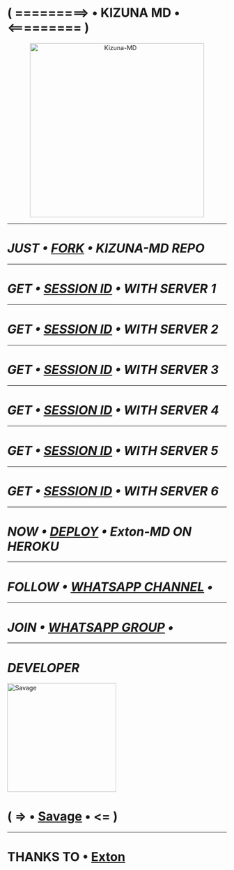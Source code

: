 # ( =========> • KIZUNA MD • <========= )

<p align="center">
  <a href="https://github.com/savag8">
    <img alt="Kizuna-MD" height="400" src="https://telegra.ph/file/2da3acfa563c487180dfd.jpg">
  </a>
</p>

***

# *_JUST • [FORK](https://dashboard.heroku.com/new?template=https://github.com/savag8/KIZUNA_MD/fork) • KIZUNA-MD REPO_*

***

# *_GET • [SESSION ID](https://gold-md-server-1-ac249c5a71fb.herokuapp.com) • WITH SERVER 1_*

 ***

# *_GET • [SESSION ID](https://gold-md-server-2-7913a772d360.herokuapp.com) • WITH SERVER 2_*

***

# *_GET • [SESSION ID](https://gold-md-server-3-fda056d35afd.herokuapp.com) • WITH SERVER 3_*

***

# *_GET • [SESSION ID](https://gold-md-server-4-b864b9341803.herokuapp.com) • WITH SERVER 4_*

***

# *_GET • [SESSION ID](https://gold-md-server-5-27f7d00b74e1.herokuapp.com) • WITH SERVER 5_*

***

# *_GET • [SESSION ID](https://Gold-md-made-by-umar-c751c8dfbb3e.herokuapp.com) • WITH SERVER 6_*

***

# *_NOW • [DEPLOY](https://dashboard.heroku.com/new?button-url=https://github.com/D4X-UMAR/Exton-MD&template=https://github.com/D4X-UMAR/GOLD-MD) • Exton-MD ON HEROKU_*

***

# *_FOLLOW • [WHATSAPP CHANNEL](https://whatsapp.com/channel/0029VaXUSu7LtOjGyZngjH1K) •_*

***

# *_JOIN • [WHATSAPP GROUP](https://chat.whatsapp.com/Hei08sOw2F4CAFiIEhf6CD) •_*

***

# *_DEVELOPER_*
<a href="https://github.com/savag8"><img src="https://telegra.ph/file/60d5b0471e10ef8b83b70.jpg" width="250" height="250" alt="Savage"/></a>
# ( => • [Savage](https://wa.me/263780858655) • <= )

***

# THANKS TO • [Exton](https://github.com/Extontony) 
